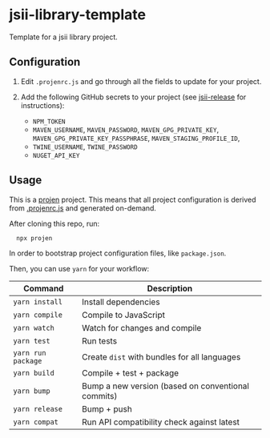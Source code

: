 # jsii-library-template

Template for a jsii library project.

## Configuration

1. Edit `.projenrc.js` and go through all the fields to update for your project.
2. Add the following GitHub secrets to your project (see [jsii-release](https://github.com/eladb/jsii-release) for instructions):

   * `NPM_TOKEN`
   * `MAVEN_USERNAME`, `MAVEN_PASSWORD`, `MAVEN_GPG_PRIVATE_KEY`, `MAVEN_GPG_PRIVATE_KEY_PASSPHRASE`, `MAVEN_STAGING_PROFILE_ID`,
   * `TWINE_USERNAME`, `TWINE_PASSWORD`
   * `NUGET_API_KEY`

## Usage

This is a [projen](https://github.com/eladb/projen) project. This means that all project configuration is derived from [.projenrc.js](./.projenrc.js) and generated on-demand.

After cloning this repo, run:

```
  npx projen
```

In order to bootstrap project configuration files, like `package.json`.

Then, you can use `yarn` for your workflow:

| Command          | Description                                       |
|------------------|---------------------------------------------------|
|`yarn install`    |Install dependencies                               |
|`yarn compile`    |Compile to JavaScript                              |
|`yarn watch`      |Watch for changes and compile                      |
|`yarn test`       |Run tests                                          |
|`yarn run package`|Create `dist` with bundles for all languages       |
|`yarn build`      |Compile + test + package                           |
|`yarn bump`       |Bump a new version (based on conventional commits) |
|`yarn release`    |Bump + push                                        |
|`yarn compat`     |Run API compatibility check against latest         |
